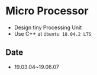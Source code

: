 # Micro Processor
* Design tiny Processing Unit 
* Use C++ at `Ubuntu 18.04.2 LTS`

## Date
* 19.03.04~19.06.07
